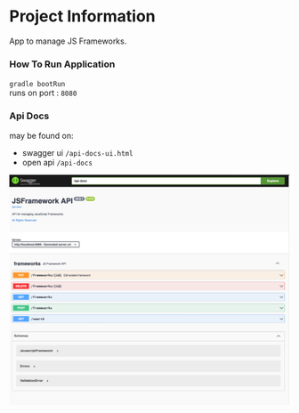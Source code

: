 # Project Information

App to manage JS Frameworks.

### How To Run Application

`gradle bootRun`  
runs on port : `8080`

### Api Docs

may be found on:

* swagger ui `/api-docs-ui.html`
* open api `/api-docs`

![Docs preview](docs.png)

